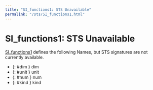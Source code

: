 ```yaml
---
title: "SI_functions1: STS Unavailable"
permalink: "/sts/SI_functions1.html"
---
```


# SI_functions1: STS Unavailable


[SI_functions1](/cd/SI_functions1)
defines the following Names, but STS signatures are not currently available.


 *  {: #dim } dim
 *  {: #unit } unit
 *  {: #num } num
 *  {: #kind } kind